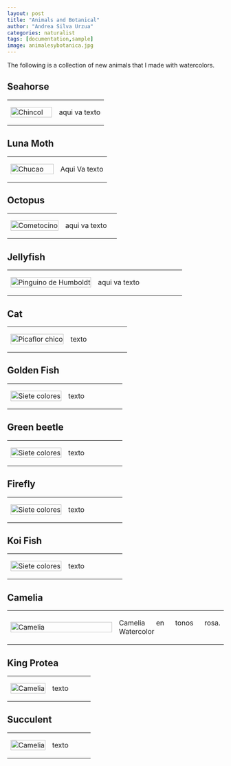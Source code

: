 ```yaml
---
layout: post
title: "Animals and Botanical"
author: "Andrea Silva Urzua"
categories: naturalist
tags: [documentation,sample]
image: animalesybotanica.jpg
---
```


The following is a collection of new animals that I made with watercolors.

## Seahorse
<table border="0" style="width:100%">
<tr>
    <td style="width:50%">
        <img border="0" alt="Chincol" src="https://andreasilvau.github.io/assets/img/seahorse.jpg" style="width:100%">
    </td>
    <td style="width:50%">
        <p align="justify">
aqui va texto
        </p>
    </td>
</tr>
</table>

## Luna Moth
<table border="0" style="width:100%">
<tr>
    <td style="width:50%">
        <img border="0" alt="Chucao" src="https://andreasilvau.github.io/assets/img/lunamoth.jpg" style="width:100%">
    </td>
    <td style="width:50%">
        <p align="justify">
Aqui Va texto
        </p>
    </td>
</tr>
</table>

## Octopus
<table border="0" style="width:100%">
<tr>
    <td style="width:50%">
        <img border="0" alt="Cometocino" src="https://andreasilvau.github.io/assets/img/pulpo.jpg" style="width:100%">
    </td>
    <td style="width:50%">
        <p align="justify">
aqui va texto
        </p>
    </td>
</tr>
</table>

## Jellyfish
<table border="0" style="width:100%">
<tr>
    <td style="width:50%">
        <img border="0" alt="Pinguino de Humboldt" src="https://andreasilvau.github.io/assets/img/medusa.png" style="width:100%">
    </td>
    <td style="width:50%">
        <p align="justify">
aqui va texto
        </p>
    </td>
</tr>
</table>

## Cat
<table border="0" style="width:100%">
<tr>
    <td style="width:50%">
        <img border="0" alt="Picaflor chico" src="https://andreasilvau.github.io/assets/img/gato.jpg" style="width:100%">
    </td>
    <td style="width:50%">
        <p align="justify">
texto
        </p>
    </td>
</tr>
</table>

## Golden Fish
<table border="0" style="width:100%">
<tr>
    <td style="width:50%">
        <img border="0" alt="Siete colores" src="https://andreasilvau.github.io/assets/img/goldenfish.jpg" style="width:100%">
    </td>
    <td style="width:50%">
        <p align="justify">
texto
        </p>
    </td>
</tr>
</table>

## Green beetle
<table border="0" style="width:100%">
<tr>
    <td style="width:50%">
        <img border="0" alt="Siete colores" src="https://andreasilvau.github.io/assets/img/escarabajoverde.jpg" style="width:100%">
    </td>
    <td style="width:50%">
        <p align="justify">
texto
        </p>
    </td>
</tr>
</table>



## Firefly
<table border="0" style="width:100%">
<tr>
    <td style="width:50%">
        <img border="0" alt="Siete colores" src="https://andreasilvau.github.io/assets/img/firefly.jpg" style="width:100%">
    </td>
    <td style="width:50%">
        <p align="justify">
texto
        </p>
    </td>
</tr>
</table>

## Koi Fish
<table border="0" style="width:100%">
<tr>
    <td style="width:50%">
        <img border="0" alt="Siete colores" src="https://andreasilvau.github.io/assets/img/carpa.jpg" style="width:100%">
    </td>
    <td style="width:50%">
        <p align="justify">
texto
        </p>
    </td>
</tr>
</table>

## Camelia
<table border="0" style="width:100%">
<tr>
    <td style="width:50%">
        <img border="0" alt="Camelia" src="https://andreasilvau.github.io/assets/img/camelia.jpg" style="width:100%">
    </td>
    <td style="width:50%">
        <p align="justify">
Camelia en tonos rosa. Watercolor
        </p>
    </td>
</tr>
</table>

## King Protea
<table border="0" style="width:100%">
<tr>
    <td style="width:50%">
        <img border="0" alt="Camelia" src="https://andreasilvau.github.io/assets/img/protea1.jpg" style="width:100%">
    </td>
    <td style="width:50%">
        <p align="justify">
texto
        </p>
    </td>
</tr>
</table>

## Succulent
<table border="0" style="width:100%">
<tr>
    <td style="width:50%">
        <img border="0" alt="Camelia" src="https://andreasilvau.github.io/assets/img/suculenta.jpg" style="width:100%">
    </td>
    <td style="width:50%">
        <p align="justify">
texto
        </p>
    </td>
</tr>
</table>
